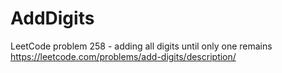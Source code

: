 # AddDigits
LeetCode problem 258 - adding all digits until only one remains https://leetcode.com/problems/add-digits/description/
